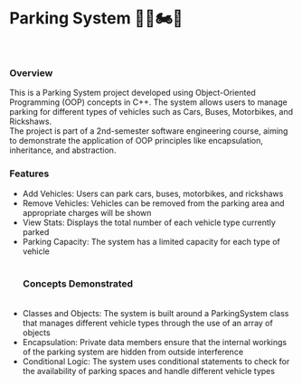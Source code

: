 <h1>Parking System 🚗🚌🏍️🚖</h1>
</br>
<h3>Overview</h3>
This is a Parking System project developed using Object-Oriented Programming (OOP) concepts in C++. The system allows users to manage parking for different types of vehicles such as Cars, Buses, Motorbikes, and Rickshaws.
</br>
The project is part of a 2nd-semester software engineering course, aiming to demonstrate the application of OOP principles like encapsulation, inheritance, and abstraction.
</br>
<h3>Features</h3>
<ul>
<li>Add Vehicles: Users can park cars, buses, motorbikes, and rickshaws</li>
<li>Remove Vehicles: Vehicles can be removed from the parking area and appropriate charges will be shown</li>
<li>View Stats: Displays the total number of each vehicle type currently parked</li>
<li>Parking Capacity: The system has a limited capacity for each type of vehicle</li>
</br>
<h3>Concepts Demonstrated</h3>
</br>
<li>Classes and Objects: The system is built around a ParkingSystem class that manages different vehicle types through the use of an array of objects</li>
<li>Encapsulation: Private data members ensure that the internal workings of the parking system are hidden from outside interference</li>
<li>Conditional Logic: The system uses conditional statements to check for the availability of parking spaces and handle different vehicle types</li>
</ul>
